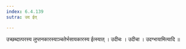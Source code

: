 ```yaml
---
index: 6.4.139
sutra: उद ईत्

---
```

 उच्छब्दात्परस्य लुप्तनकारस्याञ्चतेर्भसायकारस्य ईत्स्यात् । उदीचः । उदीचा । उदग्भायामित्यादि ॥